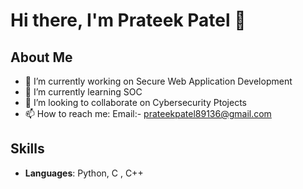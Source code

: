 # Hi there, I'm Prateek Patel 👋

## About Me
- 🔭 I’m currently working on Secure Web Application Development
- 🌱 I’m currently learning SOC
- 👯 I’m looking to collaborate on Cybersecurity Ptojects
- 📫 How to reach me: Email:- prateekpatel89136@gmail.com

## Skills
- **Languages**: Python, C , C++



